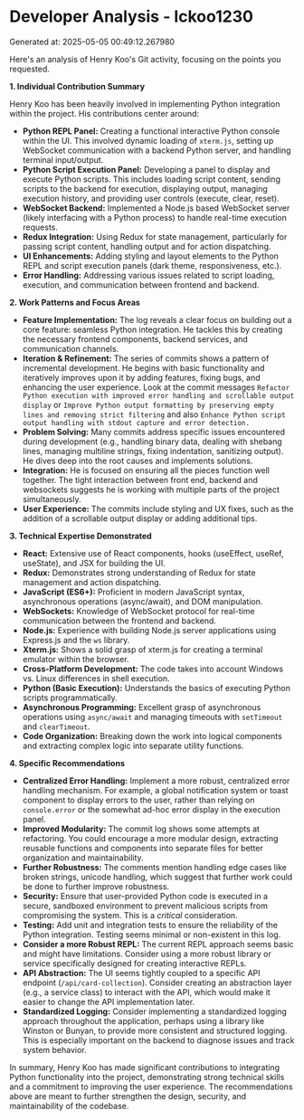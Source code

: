 # Developer Analysis - lckoo1230
Generated at: 2025-05-05 00:49:12.267980

Here's an analysis of Henry Koo's Git activity, focusing on the points you requested.

**1. Individual Contribution Summary**

Henry Koo has been heavily involved in implementing Python integration within the project.  His contributions center around:

*   **Python REPL Panel:** Creating a functional interactive Python console within the UI. This involved dynamic loading of `xterm.js`, setting up WebSocket communication with a backend Python server, and handling terminal input/output.
*   **Python Script Execution Panel:** Developing a panel to display and execute Python scripts.  This includes loading script content, sending scripts to the backend for execution, displaying output, managing execution history, and providing user controls (execute, clear, reset).
*   **WebSocket Backend:** Implemented a Node.js based WebSocket server (likely interfacing with a Python process) to handle real-time execution requests.
*   **Redux Integration:** Using Redux for state management, particularly for passing script content, handling output and for action dispatching.
*   **UI Enhancements:**  Adding styling and layout elements to the Python REPL and script execution panels (dark theme, responsiveness, etc.).
*   **Error Handling:** Addressing various issues related to script loading, execution, and communication between frontend and backend.

**2. Work Patterns and Focus Areas**

*   **Feature Implementation:**  The log reveals a clear focus on building out a core feature: seamless Python integration.  He tackles this by creating the necessary frontend components, backend services, and communication channels.
*   **Iteration & Refinement:**  The series of commits shows a pattern of incremental development. He begins with basic functionality and iteratively improves upon it by adding features, fixing bugs, and enhancing the user experience. Look at the commit messages `Refactor Python execution with improved error handling and scrollable output display` or `Improve Python output formatting by preserving empty lines and removing strict filtering` and also `Enhance Python script output handling with stdout capture and error detection.`
*   **Problem Solving:** Many commits address specific issues encountered during development (e.g., handling binary data, dealing with shebang lines, managing multiline strings, fixing indentation, sanitizing output).  He dives deep into the root causes and implements solutions.
*   **Integration:**  He is focused on ensuring all the pieces function well together. The tight interaction between front end, backend and websockets suggests he is working with multiple parts of the project simultaneously.
*   **User Experience:** The commits include styling and UX fixes, such as the addition of a scrollable output display or adding additional tips.

**3. Technical Expertise Demonstrated**

*   **React:** Extensive use of React components, hooks (useEffect, useRef, useState), and JSX for building the UI.
*   **Redux:** Demonstrates strong understanding of Redux for state management and action dispatching.
*   **JavaScript (ES6+):** Proficient in modern JavaScript syntax, asynchronous operations (async/await), and DOM manipulation.
*   **WebSockets:**  Knowledge of WebSocket protocol for real-time communication between the frontend and backend.
*   **Node.js:** Experience with building Node.js server applications using Express.js and the `ws` library.
*   **Xterm.js:** Shows a solid grasp of xterm.js for creating a terminal emulator within the browser.
*   **Cross-Platform Development:** The code takes into account Windows vs. Linux differences in shell execution.
*   **Python (Basic Execution):** Understands the basics of executing Python scripts programmatically.
*   **Asynchronous Programming:** Excellent grasp of asynchronous operations using `async/await` and managing timeouts with `setTimeout` and `clearTimeout`.
*   **Code Organization:** Breaking down the work into logical components and extracting complex logic into separate utility functions.

**4. Specific Recommendations**

*   **Centralized Error Handling:**  Implement a more robust, centralized error handling mechanism. For example, a global notification system or toast component to display errors to the user, rather than relying on `console.error` or the somewhat ad-hoc error display in the execution panel.
*   **Improved Modularity:** The commit log shows some attempts at refactoring. You could encourage a more modular design, extracting reusable functions and components into separate files for better organization and maintainability.
*   **Further Robustness:**  The comments mention handling edge cases like broken strings, unicode handling, which suggest that further work could be done to further improve robustness.
*   **Security:** Ensure that user-provided Python code is executed in a secure, sandboxed environment to prevent malicious scripts from compromising the system. This is a *critical* consideration.
*   **Testing:** Add unit and integration tests to ensure the reliability of the Python integration. Testing seems minimal or non-existent in this log.
*   **Consider a more Robust REPL:** The current REPL approach seems basic and might have limitations. Consider using a more robust library or service specifically designed for creating interactive REPLs.
*   **API Abstraction:** The UI seems tightly coupled to a specific API endpoint (`/api/card-collection`).  Consider creating an abstraction layer (e.g., a service class) to interact with the API, which would make it easier to change the API implementation later.
*   **Standardized Logging:** Consider implementing a standardized logging approach throughout the application, perhaps using a library like Winston or Bunyan, to provide more consistent and structured logging. This is especially important on the backend to diagnose issues and track system behavior.

In summary, Henry Koo has made significant contributions to integrating Python functionality into the project, demonstrating strong technical skills and a commitment to improving the user experience. The recommendations above are meant to further strengthen the design, security, and maintainability of the codebase.
